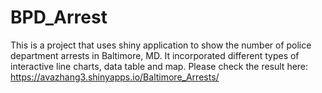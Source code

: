 # BPD_Arrest
This is a project that uses shiny application to show the number of police department arrests in Baltimore, MD. It incorporated different types of interactive line charts, data table and map.
Please check the result here: https://avazhang3.shinyapps.io/Baltimore_Arrests/

